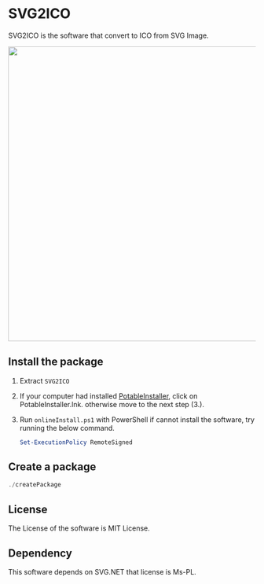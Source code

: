 # SVG2ICO
SVG2ICO is the software that convert to ICO from SVG Image.

<image width="600" src="https://github.com/Himeyama/Svgicon5/assets/39254183/c11780e5-4239-4922-9765-f044516289b0" />

## Install the package
1. Extract `SVG2ICO`

2. If your computer had installed [PotableInstaller](https://github.com/Himeyama/Installer), click on PotableInstaller.lnk.
   otherwise move to the next step (3.).

3. Run `onlineInstall.ps1` with PowerShell
	if cannot install the software, try running the below command.

    ```ps1
    Set-ExecutionPolicy RemoteSigned
    ```
    
## Create a package
```ps1
./createPackage
```

## License
The License of the software is MIT License.

## Dependency
This software depends on SVG.NET that license is Ms-PL.
